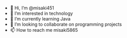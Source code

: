 - 👋 Hi, I’m @misaki451
- 👀 I’m interested in technology
- 🌱 I’m currently learning Java
- 💞️ I’m looking to collaborate on programming projects
- 📫 How to reach me misaki5865

<!---
misaki451/misaki451 is a ✨ special ✨ repository because its `README.md` (this file) appears on your GitHub profile.
You can click the Preview link to take a look at your changes.
--->
